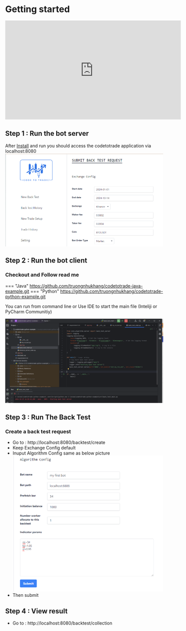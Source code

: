 # Getting started

<iframe width="560" height="315" src="https://www.youtube.com/embed/mvMNFfPJteU?si=oh35sflCBp18V8Gt" title="YouTube video player" frameborder="0" allow="accelerometer; autoplay; clipboard-write; encrypted-media; gyroscope; picture-in-picture; web-share" referrerpolicy="strict-origin-when-cross-origin" allowfullscreen></iframe>

## Step 1 : Run the bot server 

After [Install](/Installation) and run you should access the codetotrade application via localhost:8080
![App Screenshot](assets/images//app-2.png)

## Step 2 :  Run the bot client

### Checkout and Follow read me 
=== "Java"
        https://github.com/truongnhukhang/codetotrade-java-example.git
=== "Python"
        https://github.com/truongnhukhang/codetotrade-python-example.git

You can run from command line or Use IDE to start the main file (Inteliji or PyCharm Communitiy)

![PyCommunity](assets/images//py-community.png)

## Step 3 :  Run The Back Test

### Create a back test request
- Go to : http://localhost:8080/backtest/create
- Keep Exchange Config default 
- Inuput Algorithm Config same as below picture  
![algo-config](assets/images/algorithm-config.png)
- Then submit

## Step 4 :  View result
- Go to : http://localhost:8080/backtest/collection

